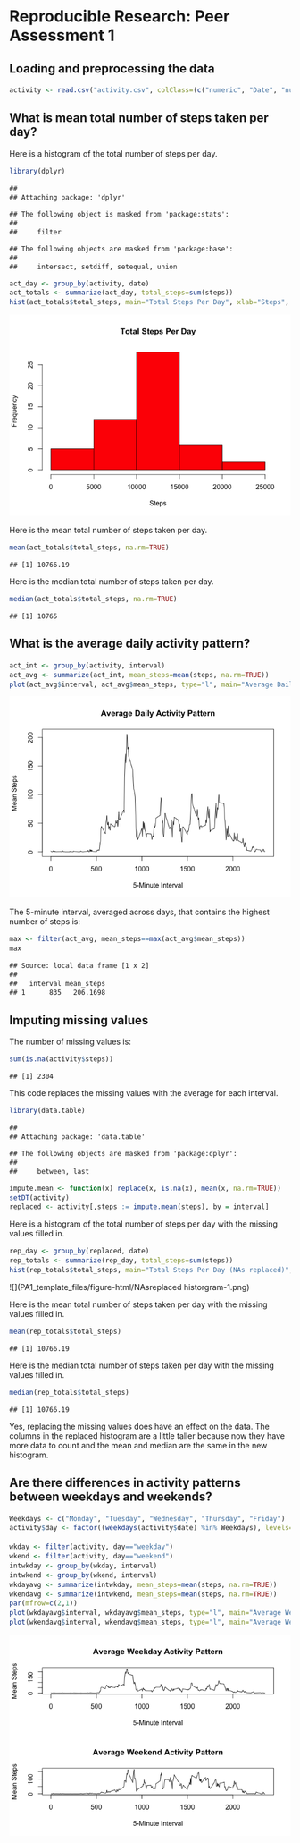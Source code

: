 # Reproducible Research: Peer Assessment 1
## Loading and preprocessing the data


```r
activity <- read.csv("activity.csv", colClass=(c("numeric", "Date", "numeric")), na.strings="NA")
```

## What is mean total number of steps taken per day?

Here is a histogram of the total number of steps per day.

```r
library(dplyr)
```

```
## 
## Attaching package: 'dplyr'
```

```
## The following object is masked from 'package:stats':
## 
##     filter
```

```
## The following objects are masked from 'package:base':
## 
##     intersect, setdiff, setequal, union
```

```r
act_day <- group_by(activity, date)
act_totals <- summarize(act_day, total_steps=sum(steps))
hist(act_totals$total_steps, main="Total Steps Per Day", xlab="Steps", col=c("red"))
```

![](PA1_template_files/figure-html/historgram-1.png)

Here is the mean total number of steps taken per day.

```r
mean(act_totals$total_steps, na.rm=TRUE)
```

```
## [1] 10766.19
```

Here is the median total number of steps taken per day.

```r
median(act_totals$total_steps, na.rm=TRUE)
```

```
## [1] 10765
```

## What is the average daily activity pattern?


```r
act_int <- group_by(activity, interval)
act_avg <- summarize(act_int, mean_steps=mean(steps, na.rm=TRUE))
plot(act_avg$interval, act_avg$mean_steps, type="l", main="Average Daily Activity Pattern", xlab="5-Minute Interval", ylab="Mean Steps")
```

![](PA1_template_files/figure-html/averageactivitypattern-1.png)

The 5-minute interval, averaged across days, that contains the highest number of steps is:

```r
max <- filter(act_avg, mean_steps==max(act_avg$mean_steps))
max
```

```
## Source: local data frame [1 x 2]
## 
##   interval mean_steps
## 1      835   206.1698
```

## Imputing missing values
The number of missing values is:

```r
sum(is.na(activity$steps))
```

```
## [1] 2304
```


This code replaces the missing values with the average for each interval.

```r
library(data.table)
```

```
## 
## Attaching package: 'data.table'
```

```
## The following objects are masked from 'package:dplyr':
## 
##     between, last
```

```r
impute.mean <- function(x) replace(x, is.na(x), mean(x, na.rm=TRUE))
setDT(activity)
replaced <- activity[,steps := impute.mean(steps), by = interval]
```

Here is a histogram of the total number of steps per day with the missing values filled in.

```r
rep_day <- group_by(replaced, date)
rep_totals <- summarize(rep_day, total_steps=sum(steps))
hist(rep_totals$total_steps, main="Total Steps Per Day (NAs replaced)", xlab="Steps", col=c("darkblue"))
```

![](PA1_template_files/figure-html/NAsreplaced historgram-1.png)

Here is the mean total number of steps taken per day with the missing values filled in.

```r
mean(rep_totals$total_steps)
```

```
## [1] 10766.19
```

Here is the median total number of steps taken per day with the missing values filled in.

```r
median(rep_totals$total_steps)
```

```
## [1] 10766.19
```


Yes, replacing the missing values does have an effect on the data. The columns in the replaced histogram are a little taller because now they have more data to count and the mean and median are the same in the new histogram.

## Are there differences in activity patterns between weekdays and weekends?


```r
Weekdays <- c("Monday", "Tuesday", "Wednesday", "Thursday", "Friday")
activity$day <- factor((weekdays(activity$date) %in% Weekdays), levels=c(FALSE, TRUE), labels=c('weekend', 'weekday'))

wkday <- filter(activity, day=="weekday")
wkend <- filter(activity, day=="weekend")
intwkday <- group_by(wkday, interval)
intwkend <- group_by(wkend, interval)
wkdayavg <- summarize(intwkday, mean_steps=mean(steps, na.rm=TRUE))
wkendavg <- summarize(intwkend, mean_steps=mean(steps, na.rm=TRUE))
par(mfrow=c(2,1))
plot(wkdayavg$interval, wkdayavg$mean_steps, type="l", main="Average Weekday Activity Pattern", xlab="5-Minute Interval", ylab="Mean Steps")
plot(wkendavg$interval, wkendavg$mean_steps, type="l", main="Average Weekend Activity Pattern", xlab="5-Minute Interval", ylab="Mean Steps")
```

![](PA1_template_files/figure-html/weekdaysversusweekends-1.png)
